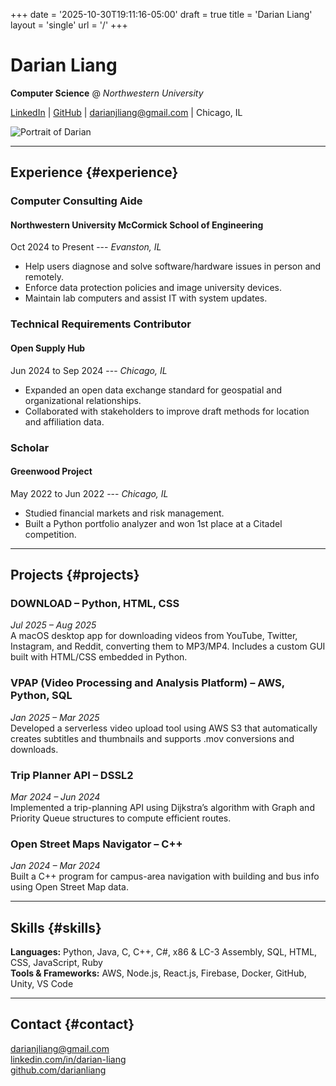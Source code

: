 +++
date = '2025-10-30T19:11:16-05:00'
draft = true
title = 'Darian Liang'
layout = 'single'
url = '/'
+++

# Darian Liang #
**Computer Science** @ *Northwestern University*

[LinkedIn](https://linkedin.com/in/darian-liang) | [GitHub](https://github.com/darianliang) | darianjliang@gmail.com | Chicago, IL  

![Portrait of Darian](/images/profile.jpeg)

---

## Experience {#experience}

### **Computer Consulting Aide**
#### Northwestern University McCormick School of Engineering
Oct 2024 to Present --- *Evanston, IL*  
- Help users diagnose and solve software/hardware issues in person and remotely.  
- Enforce data protection policies and image university devices.  
- Maintain lab computers and assist IT with system updates.

### **Technical Requirements Contributor**
#### Open Supply Hub
Jun 2024 to Sep 2024 --- *Chicago, IL*  
- Expanded an open data exchange standard for geospatial and organizational relationships.  
- Collaborated with stakeholders to improve draft methods for location and affiliation data.

### **Scholar**
#### Greenwood Project
May 2022 to Jun 2022 --- *Chicago, IL*  
- Studied financial markets and risk management.  
- Built a Python portfolio analyzer and won 1st place at a Citadel competition.

---

## Projects {#projects}

### **DOWNLOAD – Python, HTML, CSS**
*Jul 2025 – Aug 2025*  
A macOS desktop app for downloading videos from YouTube, Twitter, Instagram, and Reddit, converting them to MP3/MP4. Includes a custom GUI built with HTML/CSS embedded in Python.

### **VPAP (Video Processing and Analysis Platform) – AWS, Python, SQL**
*Jan 2025 – Mar 2025*  
Developed a serverless video upload tool using AWS S3 that automatically creates subtitles and thumbnails and supports .mov conversions and downloads.

### **Trip Planner API – DSSL2**
*Mar 2024 – Jun 2024*  
Implemented a trip-planning API using Dijkstra’s algorithm with Graph and Priority Queue structures to compute efficient routes.

### **Open Street Maps Navigator – C++**
*Jan 2024 – Mar 2024*  
Built a C++ program for campus-area navigation with building and bus info using Open Street Map data.

---

## Skills {#skills}

**Languages:** Python, Java, C, C++, C#, x86 & LC-3 Assembly, SQL, HTML, CSS, JavaScript, Ruby  
**Tools & Frameworks:** AWS, Node.js, React.js, Firebase, Docker, GitHub, Unity, VS Code  

---

## Contact {#contact}
 
darianjliang@gmail.com  
[linkedin.com/in/darian-liang](https://linkedin.com/in/darian-liang)  
[github.com/darianliang](https://github.com/darianliang)